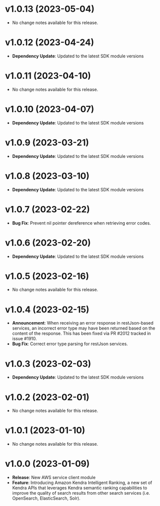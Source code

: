 # v1.0.13 (2023-05-04)

* No change notes available for this release.

# v1.0.12 (2023-04-24)

* **Dependency Update**: Updated to the latest SDK module versions

# v1.0.11 (2023-04-10)

* No change notes available for this release.

# v1.0.10 (2023-04-07)

* **Dependency Update**: Updated to the latest SDK module versions

# v1.0.9 (2023-03-21)

* **Dependency Update**: Updated to the latest SDK module versions

# v1.0.8 (2023-03-10)

* **Dependency Update**: Updated to the latest SDK module versions

# v1.0.7 (2023-02-22)

* **Bug Fix**: Prevent nil pointer dereference when retrieving error codes.

# v1.0.6 (2023-02-20)

* **Dependency Update**: Updated to the latest SDK module versions

# v1.0.5 (2023-02-16)

* No change notes available for this release.

# v1.0.4 (2023-02-15)

* **Announcement**: When receiving an error response in restJson-based services, an incorrect error type may have been returned based on the content of the response. This has been fixed via PR #2012 tracked in issue #1910.
* **Bug Fix**: Correct error type parsing for restJson services.

# v1.0.3 (2023-02-03)

* **Dependency Update**: Updated to the latest SDK module versions

# v1.0.2 (2023-02-01)

* No change notes available for this release.

# v1.0.1 (2023-01-10)

* No change notes available for this release.

# v1.0.0 (2023-01-09)

* **Release**: New AWS service client module
* **Feature**: Introducing Amazon Kendra Intelligent Ranking, a new set of Kendra APIs that leverages Kendra semantic ranking capabilities to improve the quality of search results from other search services (i.e. OpenSearch, ElasticSearch, Solr).

